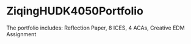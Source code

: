 # ZiqingHUDK4050Portfolio
The portfolio includes: Reflection Paper, 8 ICES, 4 ACAs, Creative EDM Assignment
